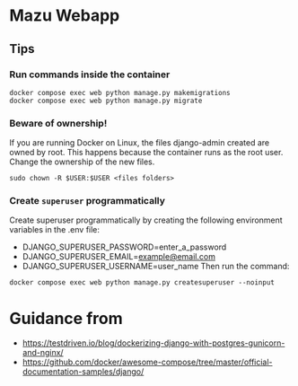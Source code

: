 # Mazu Webapp

## Tips
### Run commands inside the container
```
docker compose exec web python manage.py makemigrations 
docker compose exec web python manage.py migrate
```

### Beware of ownership!
If you are running Docker on Linux, the files django-admin created are owned by root. This happens because the container runs as the root user. Change the ownership of the new files.
```
sudo chown -R $USER:$USER <files folders>
```

### Create `superuser` programmatically
Create superuser programmatically by creating the following environment variables in the .env file:
* DJANGO_SUPERUSER_PASSWORD=enter_a_password
* DJANGO_SUPERUSER_EMAIL=example@email.com
* DJANGO_SUPERUSER_USERNAME=user_name
Then run the command:
```
docker compose exec web python manage.py createsuperuser --noinput
```

# Guidance from
* https://testdriven.io/blog/dockerizing-django-with-postgres-gunicorn-and-nginx/
* https://github.com/docker/awesome-compose/tree/master/official-documentation-samples/django/
